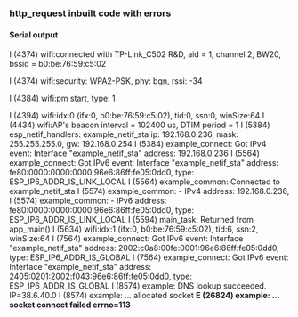 ### http_request inbuilt code with errors

#### Serial output

I (4374) wifi:connected with TP-Link_C502 R&D, aid = 1, channel 2, BW20, bssid = b0:be:76:59:c5:02

I (4374) wifi:security: WPA2-PSK, phy: bgn, rssi: -34

I (4384) wifi:pm start, type: 1


I (4394) wifi:<ba-add>idx:0 (ifx:0, b0:be:76:59:c5:02), tid:0, ssn:0, winSize:64
I (4434) wifi:AP's beacon interval = 102400 us, DTIM period = 1
I (5384) esp_netif_handlers: example_netif_sta ip: 192.168.0.236, mask: 255.255.255.0, gw: 192.168.0.254
I (5384) example_connect: Got IPv4 event: Interface "example_netif_sta" address: 192.168.0.236
I (5564) example_connect: Got IPv6 event: Interface "example_netif_sta" address: fe80:0000:0000:0000:96e6:86ff:fe05:0dd0, type: ESP_IP6_ADDR_IS_LINK_LOCAL
I (5564) example_common: Connected to example_netif_sta
I (5574) example_common: - IPv4 address: 192.168.0.236,
I (5574) example_common: - IPv6 address: fe80:0000:0000:0000:96e6:86ff:fe05:0dd0, type: ESP_IP6_ADDR_IS_LINK_LOCAL
I (5594) main_task: Returned from app_main()
I (5634) wifi:<ba-add>idx:1 (ifx:0, b0:be:76:59:c5:02), tid:6, ssn:2, winSize:64
I (7564) example_connect: Got IPv6 event: Interface "example_netif_sta" address: 2002:c0a8:00fe:0001:96e6:86ff:fe05:0dd0, type: ESP_IP6_ADDR_IS_GLOBAL
I (7564) example_connect: Got IPv6 event: Interface "example_netif_sta" address: 2405:0201:2002:f043:96e6:86ff:fe05:0dd0, type: ESP_IP6_ADDR_IS_GLOBAL
I (8574) example: DNS lookup succeeded. IP=38.6.40.0
I (8574) example: ... allocated socket
**E (26824) example: ... socket connect failed errno=113**
